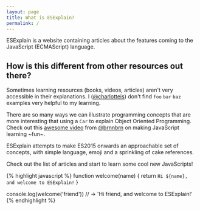 ```yaml
---
layout: page
title: What is ESExplain?
permalink: /
---
```


ESExplain is a website containing articles about the features coming to the JavaScript (ECMAScript) language.

## How is this different from other resources out there?

Sometimes learning resources (books, videos, articles) aren't very accessible in their explanations.
I ([@charlotteis][@charlotteis]) don't find `foo` `bar` `baz` examples very helpful to my learning.

There are so many ways we can illustrate programming concepts that are more interesting that using a `Car` to explain Object Oriented Programming. Check out this [awesome video][good parts] from [@brnnbrn][@brnnbrn] on making JavaScript learning ~fun~.

ESExplain attempts to make ES2015 onwards an approachable set of concepts, with simple language, emoji and a sprinkling of cake references.

Check out the list of articles and start to learn some cool new JavaScripts!

{% highlight javascript %}
function welcome(name) {
    return `Hi ${name}, and welcome to ESExplain!`
}

console.log(welcome('friend'))
// -> 'Hi friend, and welcome to ESExplain!'
{% endhighlight %}

[@charlotteis]: https://twitter.com/charlotteis
[good parts]: https://www.youtube.com/watch?v=2ypYniQa7_o
[@brnnbrn]: https://twitter.com/brnnbrn
